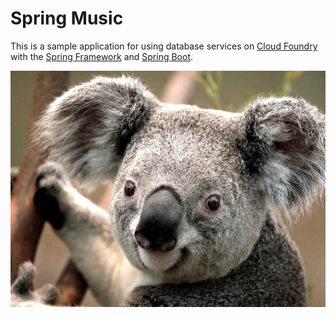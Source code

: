 Spring Music
============

This is a sample application for using database services on [Cloud Foundry](http://cloudfoundry.org) with the [Spring Framework](http://spring.io) and [Spring Boot](http://projects.spring.io/spring-boot/).



<p align="center">
  <img src="Koala.png"/>
 
</p>
